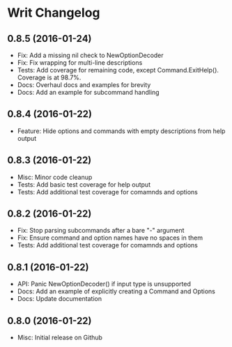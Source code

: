 # Writ Changelog

## 0.8.5 (2016-01-24)

- Fix: Add a missing nil check to NewOptionDecoder
- Fix: Fix wrapping for multi-line descriptions
- Tests: Add coverage for remaining code, except Command.ExitHelp().  Coverage is at 98.7%.
- Docs: Overhaul docs and examples for brevity
- Docs: Add an example for subcommand handling

## 0.8.4 (2016-01-22)

- Feature: Hide options and commands with empty descriptions from help output

## 0.8.3 (2016-01-22)

- Misc: Minor code cleanup
- Tests: Add basic test coverage for help output
- Tests: Add additional test coverage for comamnds and options

## 0.8.2 (2016-01-22)

- Fix: Stop parsing subcommands after a bare "-" argument
- Fix: Ensure command and option names have no spaces in them
- Tests: Add additional test coverage for comamnds and options

## 0.8.1 (2016-01-22)

- API: Panic NewOptionDecoder() if input type is unsupported
- Docs: Add an example of explicitly creating a Command and Options
- Docs: Update documentation

## 0.8.0 (2016-01-22)

- Misc: Initial release on Github
